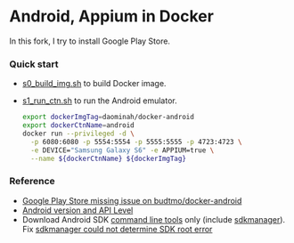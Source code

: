 #  Android, Appium in Docker

In this fork, I try to install Google Play Store.

### Quick start

* [s0_build_img.sh](s0_build_img.sh) to build Docker image.
* [s1_run_ctn.sh](s1_run_ctn.sh) to run the Android emulator. 

  ````bash
  export dockerImgTag=daominah/docker-android
  export dockerCtnName=android
  docker run --privileged -d \
    -p 6080:6080 -p 5554:5554 -p 5555:5555 -p 4723:4723 \
    -e DEVICE="Samsung Galaxy S6" -e APPIUM=true \
    --name ${dockerCtnName} ${dockerImgTag}
  ````

### Reference

* [Google Play Store missing issue on budtmo/docker-android](https://github.com/budtmo/docker-android/issues/130)
* [Android version and API Level](https://developer.android.com/guide/topics/manifest/uses-sdk-element)
* Download Android SDK [command line tools](https://developer.android.com/studio/index.html#command-line-tools-only) only
  (include [sdkmanager](https://developer.android.com/tools/sdkmanager)).  
  Fix [sdkmanager could not determine SDK root error](https://stackoverflow.com/a/67413427/4097963)
